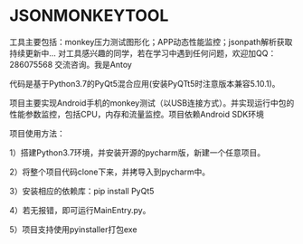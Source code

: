 # JSONMONKEYTOOL



工具主要包括：monkey压力测试图形化；APP动态性能监控；jsonpath解析获取 持续更新中... 对工具感兴趣的同学，若在学习中遇到任何问题，欢迎加QQ：286075568 交流咨询。我是Antoy

代码是基于Python3.7的PyQt5混合应用(安装PyQTt5时注意版本兼容5.10.1)。

项目主要实现Android手机的monkey测试（以USB连接方式）。并实现运行中包的性能参数监控，包括CPU，内存和流量监控。项目依赖Android SDK环境

项目使用方法：

1）搭建Python3.7环境，并安装开源的pycharm版，新建一个任意项目。

2）将整个项目代码clone下来，并拷导入到pycharm中。

3）安装相应的依赖库：pip install PyQt5

4）若无报错，即可运行MainEntry.py。

5）项目支持使用pyinstaller打包exe
